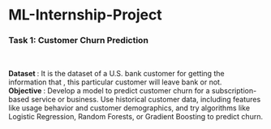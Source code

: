 # ML-Internship-Project

<h3> <b> Task 1: Customer Churn Prediction </b></h3><br>
<p> <b>Dataset </b>: It is the dataset of a U.S. bank customer for getting the information that , this particular customer will leave
bank or not. <br>
<b> Objective </b>: Develop a model to predict customer churn for a subscription- based service or business. Use historical
customer data, including features like usage behavior and customer demographics, and try algorithms like
Logistic Regression, Random Forests, or Gradient Boosting to predict churn.</p> <br>
